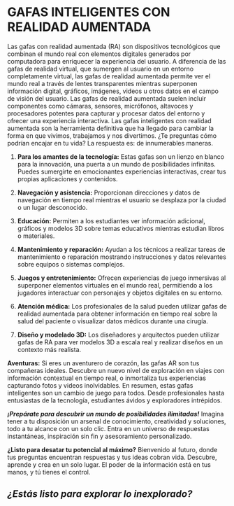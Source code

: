 # **GAFAS INTELIGENTES CON REALIDAD AUMENTADA**

Las gafas con realidad aumentada (RA) son dispositivos tecnológicos que combinan el mundo real con elementos digitales generados por computadora para enriquecer la experiencia del usuario.
 A diferencia de las gafas de realidad virtual, que sumergen al usuario en un entorno completamente virtual, las gafas de realidad aumentada permite ver el mundo real a través de lentes transparentes mientras superponen información digital, gráficos, imágenes, videos u otros datos en el campo de visión del usuario.
Las gafas de realidad aumentada suelen incluir componentes como cámaras, sensores, micrófonos, altavoces y procesadores potentes para capturar y procesar datos del entorno y ofrecer una experiencia interactiva. 
Las gafas inteligentes con realidad aumentada son la herramienta definitiva que ha llegado para cambiar la forma en que vivimos, trabajamos y nos divertimos. ¿Te preguntas cómo podrían encajar en tu vida? La respuesta es: de innumerables maneras.

1. **Para los amantes de la tecnología:** Estas gafas son un lienzo en blanco para la innovación, una puerta a un mundo de posibilidades infinitas. Puedes sumergirte en emocionantes experiencias interactivas, crear tus propias aplicaciones y contenidos. 

2. **Navegación y asistencia:** Proporcionan direcciones y datos de navegación en tiempo real mientras el usuario se desplaza por la ciudad o un lugar desconocido.

3. **Educación:** Permiten a los estudiantes ver información adicional, gráficos y modelos 3D sobre temas educativos mientras estudian libros o materiales.

4. **Mantenimiento y reparación:** Ayudan a los técnicos a realizar tareas de mantenimiento o reparación mostrando instrucciones y datos relevantes sobre equipos o sistemas complejos.

5. **Juegos y entretenimiento:** Ofrecen experiencias de juego inmersivas al superponer elementos virtuales en el mundo real, permitiendo a los jugadores interactuar con personajes y objetos digitales en su entorno.

6. **Atención médica:** Los profesionales de la salud pueden utilizar gafas de realidad aumentada para obtener información en tiempo real sobre la salud del paciente o visualizar datos médicos durante una cirugía.

7. **Diseño y modelado 3D:** Los diseñadores y arquitectos pueden utilizar gafas de RA para ver modelos 3D a escala real y realizar diseños en un contexto más realista.

**Aventuras:** Si eres un aventurero de corazón, las gafas AR son tus compañeras ideales. Descubre un nuevo nivel de exploración en viajes con información contextual en tiempo real, o inmortaliza tus experiencias capturando fotos y videos inolvidables.
En resumen, estas gafas inteligentes son un cambio de juego para todos. Desde profesionales hasta entusiastas de la tecnología, estudiantes ávidos y exploradores intrépidos. 

***¡Prepárate para descubrir un mundo de posibilidades ilimitadas!***
 Imagina tener a tu disposición un arsenal de conocimiento, creatividad y soluciones, todo a tu alcance con un solo clic. 
Entra en un universo de respuestas instantáneas, inspiración sin fin y asesoramiento personalizado.

 **¿Listo para desatar tu potencial al máximo?**
Bienvenido al futuro, donde tus preguntas encuentran respuestas y tus ideas cobran vida. 
Descubre, aprende y crea en un solo lugar. El poder de la información está en tus manos, y tú tienes el control.

## ***¿Estás listo para explorar lo inexplorado?*** 

